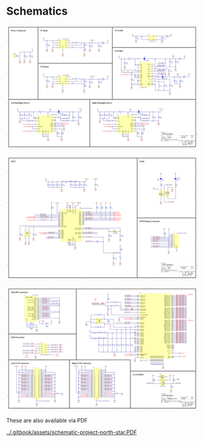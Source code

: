 # Schematics

![](../assets/schematic-project-north-star-1.png)

![](../assets/schematic-project-north-star-2.png)

![](../assets/schematic-project-north-star-3.png)

These are also available via PDF

[../.gitbook/assets/schematic-project-north-star.PDF]()

